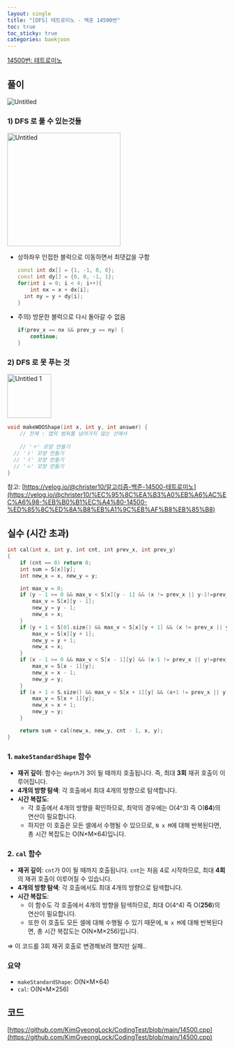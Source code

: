 ```yaml
---
layout: single
title: "[DFS] 테트로미노 - 백준 14500번"
toc: true
toc_sticky: true
categories: baekjoon
---
```



[14500번: 테트로미노](https://www.acmicpc.net/problem/14500)

## 풀이

![Untitled](https://github.com/user-attachments/assets/3eed405d-87d7-423f-b7a2-d005ef1a76e4)

### 1) DFS 로 풀 수 있는것들

<img width="260" alt="Untitled" src="https://github.com/user-attachments/assets/b4163a30-b449-40c7-a4b0-99fee9d81856">

- 상하좌우 인접한 블럭으로 이동하면서 최댓값을 구함
    
    ```cpp
    const int dx[] = {1, -1, 0, 0};
    const int dy[] = {0, 0, -1, 1};
    for(int i = 0; i < 4; i++){
    	int nx = x + dx[i];
      int ny = y + dy[i];
    }
    ```
    
- 주의) 방문한 블럭으로 다시 돌아갈 수 없음
    
    ```cpp
    if(prev_x == nx && prev_y == ny) {
        continue;
    }
    ```
    

### 2) DFS 로 못 푸는 것

<img width="101" alt="Untitled 1" src="https://github.com/user-attachments/assets/3ee8f59d-5425-4427-9182-999c9ea6aa17">

```cpp
void makeWOOShape(int x, int y, int answer) {
	// 전제 : 맵의 범위를 넘어가지 않는 선에서
    
	// 'ㅜ' 모양 만들기
  // 'ㅏ' 모양 만들기
  // 'ㅓ' 모양 만들기
  // 'ㅗ' 모양 만들기
}
```

참고: [https://velog.io/@christer10/알고리즘-백준-14500-테트로미노](https://velog.io/@christer10/%EC%95%8C%EA%B3%A0%EB%A6%AC%EC%A6%98-%EB%B0%B1%EC%A4%80-14500-%ED%85%8C%ED%8A%B8%EB%A1%9C%EB%AF%B8%EB%85%B8)

## 실수 (시간 초과)

```cpp
int cal(int x, int y, int cnt, int prev_x, int prev_y) 
{
    if (cnt == 0) return 0; 
    int sum = S[x][y]; 
    int new_x = x, new_y = y;

    int max_v = 0;
    if (y - 1 >= 0 && max_v < S[x][y - 1] && (x != prev_x || y-1!=prev_y)) {
        max_v = S[x][y - 1];
        new_y = y - 1;
        new_x = x;
    }
    if (y + 1 < S[0].size() && max_v < S[x][y + 1] && (x != prev_x || y+1!=prev_y)) {
        max_v = S[x][y + 1];
        new_y = y + 1;
        new_x = x;
    }
    if (x - 1 >= 0 && max_v < S[x - 1][y] && (x-1 != prev_x || y!=prev_y)) {
        max_v = S[x - 1][y];
        new_x = x - 1;
        new_y = y;
    }
    if (x + 1 < S.size() && max_v < S[x + 1][y] && (x+1 != prev_x || y!=prev_y)) {
        max_v = S[x + 1][y];
        new_x = x + 1;
        new_y = y;
    }

    return sum + cal(new_x, new_y, cnt - 1, x, y); 
}
```

### 1. `makeStandardShape` 함수

- **재귀 깊이**: 함수는 `depth`가 3이 될 때까지 호출됩니다. 즉, 최대 **3회** 재귀 호출이 이루어집니다.
- **4개의 방향 탐색**: 각 호출에서 최대 4개의 방향으로 탐색합니다.
- **시간 복잡도**:
    - 각 호출에서 4개의 방향을 확인하므로, 최악의 경우에는 O(4^3) 즉 O(**64**)의 연산이 필요합니다.
    - 하지만 이 호출은 모든 셀에서 수행될 수 있으므로, `N x M`에 대해 반복된다면, 총 시간 복잡도는 O(N×M×64)입니다.

### 2. `cal` 함수

- **재귀 깊이**: `cnt`가 0이 될 때까지 호출됩니다. `cnt`는 처음 4로 시작하므로, 최대 **4회**의 재귀 호출이 이루어질 수 있습니다.
- **4개의 방향 탐색**: 각 호출에서도 최대 4개의 방향으로 탐색합니다.
- **시간 복잡도**:
    - 이 함수도 각 호출에서 4개의 방향을 탐색하므로, 최대 O(4^4) 즉 O(**256**)의 연산이 필요합니다.
    - 또한 이 호출도 모든 셀에 대해 수행될 수 있기 때문에, `N x M`에 대해 반복된다면, 총 시간 복잡도는 O(N×M×256)입니다.

⇒ 이 코드를 3회 재귀 호출로 변경해보려 했지만 실패..

### 요약

- `makeStandardShape`: O(N×M×64)
- `cal`: O(N×M×256)

## 코드

[https://github.com/KimGyeongLock/CodingTest/blob/main/14500.cpp](https://github.com/KimGyeongLock/CodingTest/blob/main/14500.cpp)
